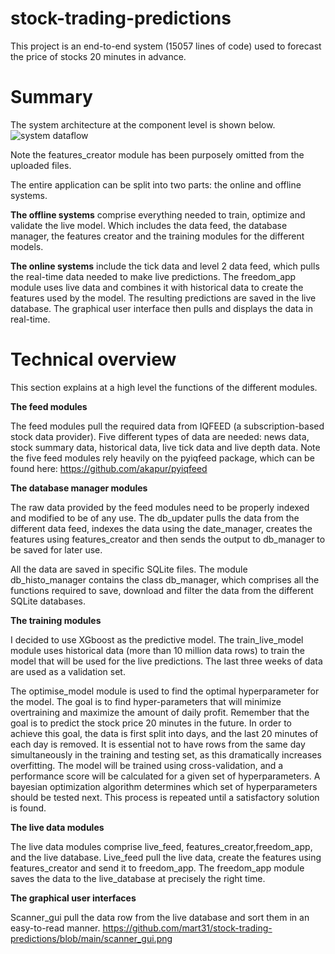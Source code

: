 # stock-trading-predictions
This project is an end-to-end system (15057 lines of code) used to forecast the price of stocks 20 minutes in advance. 

# Summary

The system architecture at the component level is shown below.
![system dataflow](https://user-images.githubusercontent.com/16655278/201698488-6dfbbc70-b290-4b4d-aece-1be117cb8406.png)

Note the features_creator module has been purposely omitted from the uploaded files. 

The entire application can be split into two parts: the online and offline systems. 

**The offline systems** comprise everything needed to train, optimize and validate the live model. Which includes the data feed, the database manager, the features creator and the training modules for the different models.

**The online systems** include the tick data and level 2 data feed, which pulls the real-time data needed to make live predictions. The freedom_app module uses live data and combines it with historical data to create the features used by the model. The resulting predictions are saved in the live database. The graphical user interface then pulls and displays the data in real-time.


# Technical overview
This section explains at a high level the functions of the different modules. 


**The feed modules**

The feed modules pull the required data from IQFEED (a subscription-based stock data provider). Five different types of data are needed: news data, stock summary data, historical data, live tick data and live depth data. Note the five feed modules rely heavily on the pyiqfeed package, which can be found here: https://github.com/akapur/pyiqfeed


**The database manager modules**

The raw data provided by the feed modules need to be properly indexed and modified to be of any use. The db_updater pulls the data from the different data feed, indexes the data using the date_manager, creates the features using features_creator and then sends the output to db_manager to be saved for later use. 

All the data are saved in specific SQLite files. The module db_histo_manager contains the class db_manager, which comprises all the functions required to save, download and filter the data from the different SQLite databases. 


**The training modules**

I decided to use XGboost as the predictive model. The train_live_model module uses historical data (more than 10 million data rows) to train the model that will be used for the live predictions. The last three weeks of data are used as a validation set. 

The optimise_model module is used to find the optimal hyperparameter for the model. The goal is to find hyper-parameters that will minimize overtraining and maximize the amount of daily profit. Remember that the goal is to predict the stock price 20 minutes in the future. In order to achieve this goal, the data is first split into days, and the last 20 minutes of each day is removed. It is essential not to have rows from the same day simultaneously in the training and testing set, as this dramatically increases overfitting. The model will be trained using cross-validation, and a performance score will be calculated for a given set of hyperparameters. A bayesian optimization algorithm determines which set of hyperparameters should be tested next. This process is repeated until a satisfactory solution is found. 


**The live data modules**

The live data modules comprise live_feed, features_creator,freedom_app, and the live database. Live_feed pull the live data, create the features using features_creator and send it to freedom_app. The freedom_app module saves the data to the live_database at precisely the right time. 


**The graphical user interfaces**

Scanner_gui pull the data row from the live database and sort them in an easy-to-read manner. 
https://github.com/mart31/stock-trading-predictions/blob/main/scanner_gui.png
